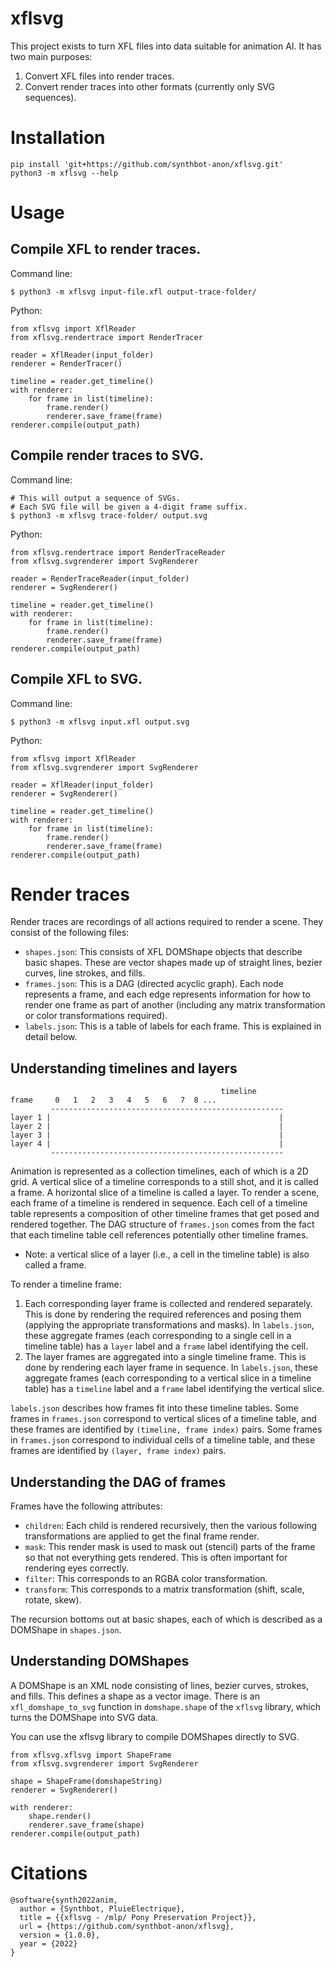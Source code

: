 # xflsvg
This project exists to turn XFL files into data suitable for animation AI. It has two main purposes:

1. Convert XFL files into render traces.
2. Convert render traces into other formats (currently only SVG sequences).

# Installation
```
pip install 'git+https://github.com/synthbot-anon/xflsvg.git'
python3 -m xflsvg --help
```

# Usage

## Compile XFL to render traces.

Command line:

```
$ python3 -m xflsvg input-file.xfl output-trace-folder/
```

Python:

```
from xflsvg import XflReader
from xflsvg.rendertrace import RenderTracer

reader = XflReader(input_folder)
renderer = RenderTracer()

timeline = reader.get_timeline()
with renderer:
    for frame in list(timeline):
        frame.render()
        renderer.save_frame(frame)
renderer.compile(output_path)
```

## Compile render traces to SVG.

Command line:

```
# This will output a sequence of SVGs.
# Each SVG file will be given a 4-digit frame suffix.
$ python3 -m xflsvg trace-folder/ output.svg
```

Python:

```
from xflsvg.rendertrace import RenderTraceReader
from xflsvg.svgrenderer import SvgRenderer

reader = RenderTraceReader(input_folder)
renderer = SvgRenderer()

timeline = reader.get_timeline()
with renderer:
    for frame in list(timeline):
        frame.render()
        renderer.save_frame(frame)
renderer.compile(output_path)
```

## Compile XFL to SVG.

Command line:

```
$ python3 -m xflsvg input.xfl output.svg
```

Python:

```
from xflsvg import XflReader
from xflsvg.svgrenderer import SvgRenderer

reader = XflReader(input_folder)
renderer = SvgRenderer()

timeline = reader.get_timeline()
with renderer:
    for frame in list(timeline):
        frame.render()
        renderer.save_frame(frame)
renderer.compile(output_path)
```


# Render traces
Render traces are recordings of all actions required to render a scene. They consist of the following files:
* `shapes.json`: This consists of XFL DOMShape objects that describe basic shapes. These are vector shapes made up of straight lines, bezier curves, line strokes, and fills.
* `frames.json`: This is a DAG (directed acyclic graph). Each node represents a frame, and each edge represents information for how to render one frame as part of another (including any matrix transformation or color transformations required).
* `labels.json`: This is a table of labels for each frame. This is explained in detail below.

## Understanding timelines and layers

```
                                               timeline
frame     0   1   2   3   4   5   6   7  8 ...
         ----------------------------------------------------
layer 1 |                                                   |
layer 2 |                                                   |
layer 3 |                                                   |
layer 4 |                                                   |
         ----------------------------------------------------
```

Animation is represented as a collection timelines, each of which is a 2D grid. A vertical slice of a timeline corresponds to a still shot, and it is called a frame. A horizontal slice of a timeline is called a layer. To render a scene, each frame of a timeline is rendered in sequence. Each cell of a timeline table represents a composition of other timeline frames that get posed and rendered together. The DAG structure of `frames.json` comes from the fact that each timeline table cell references potentially other timeline frames.
* Note: a vertical slice of a layer (i.e., a cell in the timeline table) is also called a frame.

To render a timeline frame:
1. Each corresponding layer frame is collected and rendered separately. This is done by rendering the required references and posing them (applying the appropriate transformations and masks). In `labels.json`, these aggregate frames (each corresponding to a single cell in a timeline table) has a `layer` label and a `frame` label identifying the cell.
2. The layer frames are aggregated into a single timeline frame. This is done by rendering each layer frame in sequence. In `labels.json`, these aggregate frames (each corresponding to a vertical slice in a timeline table) has a `timeline` label and a `frame` label identifying the vertical slice.

`labels.json` describes how frames fit into these timeline tables. Some frames in `frames.json` correspond to vertical slices of a timeline table, and these frames are identified by `(timeline, frame index)` pairs. Some frames in `frames.json` correspond to individual cells of a timeline table, and these frames are identified by `(layer, frame index)` pairs.

## Understanding the DAG of frames
Frames have the following attributes:
* `children`: Each child is rendered recursively, then the various following transformations are applied to get the final frame render.
* `mask`: This render mask is used to mask out (stencil) parts of the frame so that not everything gets rendered. This is often important for rendering eyes correctly.
* `filter`: This corresponds to an RGBA color transformation.
* `transform`: This corresponds to a matrix transformation (shift, scale, rotate, skew).

The recursion bottoms out at basic shapes, each of which is described as a DOMShape in `shapes.json`.

## Understanding DOMShapes
A DOMShape is an XML node consisting of lines, bezier curves, strokes, and fills. This defines a shape as a vector image. There is an `xfl_domshape_to_svg` function in `domshape.shape` of the `xflsvg` library, which turns the DOMShape into SVG data.

You can use the xflsvg library to compile DOMShapes directly to SVG.
```
from xflsvg.xflsvg import ShapeFrame
from xflsvg.svgrenderer import SvgRenderer

shape = ShapeFrame(domshapeString)
renderer = SvgRenderer()

with renderer:
    shape.render()
    renderer.save_frame(shape)
renderer.compile(output_path)
```

# Citations
~~~
@software{synth2022anim,
  author = {Synthbot, PluieElectrique},
  title = {{xflsvg - /mlp/ Pony Preservation Project}},
  url = {https://github.com/synthbot-anon/xflsvg},
  version = {1.0.0},
  year = {2022}
}
~~~
